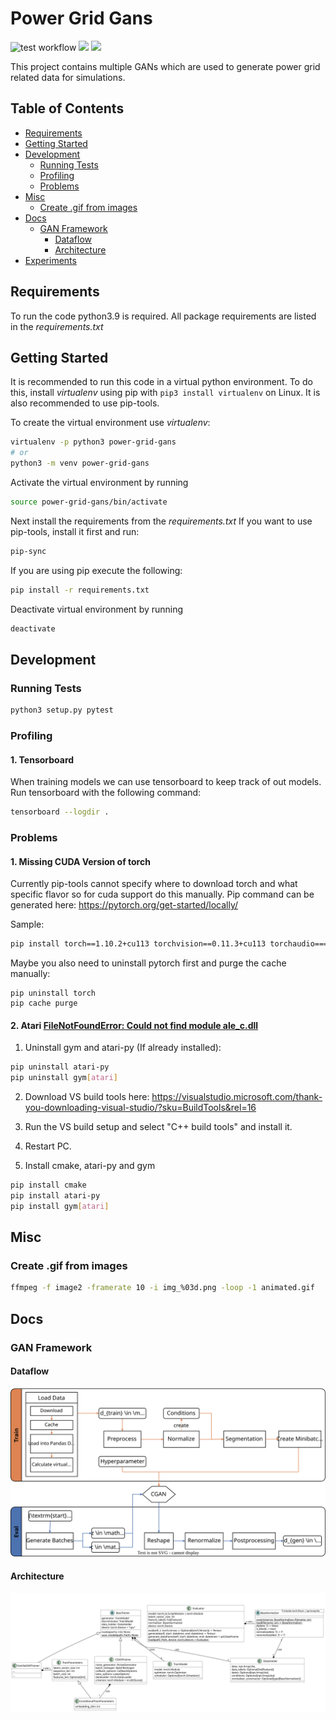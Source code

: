 # Power Grid Gans
![test workflow](https://github.com/FlorianDe/power-grid-gans/.github/workflows/main.yml/badge.svg)
[![](https://tokei.rs/b1/github/FlorianDe/power-grid-gans)](https://github.com/FlorianDe/power-grid-gans) 
[![](https://tokei.rs/b1/github/FlorianDe/power-grid-gans?category=files)](https://github.com/FlorianDe/power-grid-gans)

This project contains multiple GANs which are used to generate power grid related data for simulations.

## Table of Contents
  - [Requirements](#requirements)
  - [Getting Started](#getting-started)
  - [Development](#development)
    - [Running Tests](#running-tests)
    - [Profiling](#profiling)
    - [Problems](#problems)
  - [Misc](#misc)
    - [Create .gif from images](#create-gif-from-images)
  - [Docs](#docs)
    - [GAN Framework](#gan-framework)
      - [Dataflow](#data-flow)
      - [Architecture](#architecture)
  - [Experiments](#experiments)

## Requirements
To run the code python3.9 is required. All package requirements are listed in the *requirements.txt*

## Getting Started
It is recommended to run this code in a virtual python environment. To do this,
install *virtualenv* using pip with `pip3 install virtualenv` on Linux.
It is also recommended to use pip-tools.

To create the virtual environment use *virtualenv*:
```bash
virtualenv -p python3 power-grid-gans
# or
python3 -m venv power-grid-gans
```

Activate the virtual environment by running
```bash
source power-grid-gans/bin/activate
```

Next install the requirements from the *requirements.txt*
If you want to use pip-tools, install it first and run:
```bash
pip-sync
```
If you are using pip execute the following:
```bash
pip install -r requirements.txt
```

Deactivate virtual environment by running
```bash
deactivate
```


## Development

### Running Tests
```bash
python3 setup.py pytest
```
### Profiling
#### 1. Tensorboard
When training models we can use tensorboard to keep track of out models.
Run tensorboard with the following command:
```bash
tensorboard --logdir . 
```

### Problems
#### 1. Missing CUDA Version of  torch
Currently pip-tools cannot specify where to download torch and what specific flavor so for cuda support do this manually.
Pip command can be generated here: https://pytorch.org/get-started/locally/

Sample:
```bash
pip install torch==1.10.2+cu113 torchvision==0.11.3+cu113 torchaudio===0.10.2+cu113 -f https://download.pytorch.org/whl/cu113/torch_stable.html
```
Maybe you also need to uninstall pytorch first and purge the cache manually:

```
pip uninstall torch
pip cache purge
```

#### 2. Atari [FileNotFoundError: Could not find module ale_c.dll](https://github.com/openai/gym/issues/1726#issuecomment-550580367)
1. Uninstall gym and atari-py (If already installed):
```bash
pip uninstall atari-py
pip uninstall gym[atari]
```

2. Download VS build tools here: https://visualstudio.microsoft.com/thank-you-downloading-visual-studio/?sku=BuildTools&rel=16
3. Run the VS build setup and select "C++ build tools" and install it.
4. Restart PC.

5. Install cmake, atari-py and gym
```bash
pip install cmake
pip install atari-py
pip install gym[atari]
```

## Misc
### Create .gif from images
```bash
ffmpeg -f image2 -framerate 10 -i img_%03d.png -loop -1 animated.gif
```

## Docs
### GAN Framework
#### Dataflow
![dataflow-diagram](/.github/images/implementation/data_flow/architecture_data_flow.svg)
#### Architecture
![dataflow-diagram](/.github/images/implementation/architecture/architecture_class_diagramm.svg)
